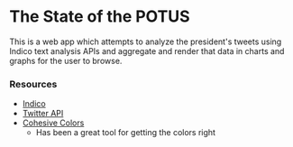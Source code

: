 # The State of the POTUS

This is a web app which attempts to analyze the president's tweets using Indico text analysis APIs and aggregate and render that data in charts and graphs for the user to browse.

### Resources
* [Indico](https://indico.io/)
* [Twitter API](https://developer.twitter.com/en/docs.html)
* [Cohesive Colors](https://javier.xyz/cohesive-colors/)
  - Has been a great tool for getting the colors right
